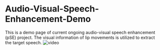 # Audio-Visual-Speech-Enhancement-Demo
This is a demo page of current ongoing audio-visual speech enhancement (pSE) project. The visual information of lip movements is utilized to extract the target speech.
![video](https://github.com/ZhongshuHou/Audio-Visual-Speech-Enhancement-Demo/assets/103247057/93ce5ffc-7352-44f8-9f15-7b95b02bd5c8)
